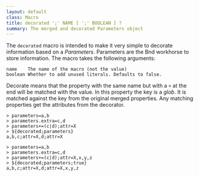 ```yaml
---
layout: default
class: Macro
title: decorated ';' NAME [ ';' BOOLEAN ] ?
summary: The merged and decorated Parameters object
---
```


The `decorated` macro is intended to make it very simple to decorate information based on a _Parameters_. Parameters 
are the Bnd workhorse to store information. The macro takes the following arguments:

    name    The name of the macro (not the value)
    boolean Whether to add unused literals. Defaults to false.

Decorate means that the property with the same name but with a `+` at the end will be matched with the value. In this property the
key is a _glob_. It is matched against the key from the original merged properties. Any matching properties get the attributes
from the decorator.

    > parameters=a,b
    > parameters.extra=c,d
    > parameters+=(c|d);attr=X
    > ${decorated;parameters}
    a,b,c;attr=X,d;attr=X

    > parameters=a,b
    > parameters.extra=c,d
    > parameters+=(c|d);attr=X,x,y,z
    > ${decorated;parameters;true}
    a,b,c;attr=X,d;attr=X,x,y,z
